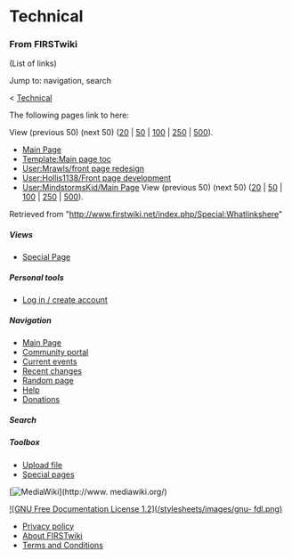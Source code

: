 # Technical

### From FIRSTwiki

(List of links)

Jump to: navigation, search

&lt; [Technical](/index.php?title=Technical&redirect=no "Technical" )  

The following pages link to here:

View (previous 50) (next 50)
([20](/index.php?title=Special:Whatlinkshere/Technical&limit=20&from=0
"Special:Whatlinkshere/Technical" ) |
[50](/index.php?title=Special:Whatlinkshere/Technical&limit=50&from=0
"Special:Whatlinkshere/Technical" ) |
[100](/index.php?title=Special:Whatlinkshere/Technical&limit=100&from=0
"Special:Whatlinkshere/Technical" ) |
[250](/index.php?title=Special:Whatlinkshere/Technical&limit=250&from=0
"Special:Whatlinkshere/Technical" ) |
[500](/index.php?title=Special:Whatlinkshere/Technical&limit=500&from=0
"Special:Whatlinkshere/Technical" )).

  * [Main Page](/index.php/Main_Page "Main Page" )
  * [Template:Main page toc](/index.php/Template:Main_page_toc "Template:Main page toc" )
  * [User:Mrawls/front page redesign](/index.php/User:Mrawls/front_page_redesign "User:Mrawls/front page redesign" )
  * [User:Hollis1138/Front page development](/index.php/User:Hollis1138/Front_page_development "User:Hollis1138/Front page development" )
  * [User:MindstormsKid/Main Page](/index.php/User:MindstormsKid/Main_Page "User:MindstormsKid/Main Page" )
View (previous 50) (next 50)
([20](/index.php?title=Special:Whatlinkshere/Technical&limit=20&from=0
"Special:Whatlinkshere/Technical" ) |
[50](/index.php?title=Special:Whatlinkshere/Technical&limit=50&from=0
"Special:Whatlinkshere/Technical" ) |
[100](/index.php?title=Special:Whatlinkshere/Technical&limit=100&from=0
"Special:Whatlinkshere/Technical" ) |
[250](/index.php?title=Special:Whatlinkshere/Technical&limit=250&from=0
"Special:Whatlinkshere/Technical" ) |
[500](/index.php?title=Special:Whatlinkshere/Technical&limit=500&from=0
"Special:Whatlinkshere/Technical" )).

Retrieved from "<http://www.firstwiki.net/index.php/Special:Whatlinkshere>"

##### Views

  * [Special Page](/index.php/Special:Whatlinkshere/Technical)

##### Personal tools

  * [Log in / create account](/index.php?title=Special:Userlogin&returnto=Special:Whatlinkshere)

[](/index.php/Main_Page "Main Page" )

##### Navigation

  * [Main Page](/index.php/Main_Page)
  * [Community portal](/index.php/FIRSTwiki:Community_portal)
  * [Current events](/index.php/Current_events)
  * [Recent changes](/index.php/Special:Recentchanges)
  * [Random page](/index.php/Special:Random)
  * [Help](/index.php/Help:Contents)
  * [Donations](/index.php/FIRSTwiki:Site_support)

##### Search



##### Toolbox

  * [Upload file](/index.php/Special:Upload)
  * [Special pages](/index.php/Special:Specialpages)

[![MediaWiki](/skins/common/images/poweredby_mediawiki_88x31.png)](http://www.
mediawiki.org/)

[![GNU Free Documentation License 1.2](/stylesheets/images/gnu-
fdl.png)](http://www.gnu.org/copyleft/fdl.html)

  * [Privacy policy](/index.php/FIRSTwiki:Privacy_policy "FIRSTwiki:Privacy policy" )
  * [About FIRSTwiki](/index.php/FIRSTwiki:About "FIRSTwiki:About" )
  * [Terms and Conditions](/index.php/FIRSTwiki:Terms_and_conditions "FIRSTwiki:Terms and conditions" )

